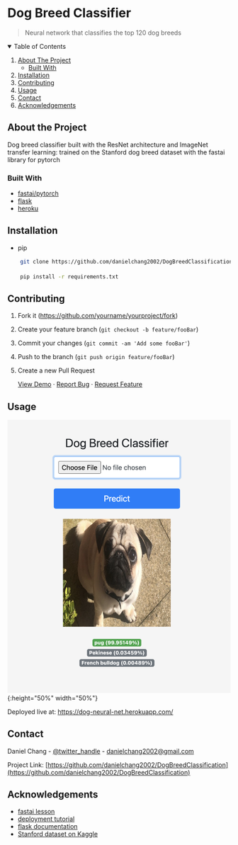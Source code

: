 # Dog Breed Classifier
> Neural network that classifies the top 120 dog breeds 

<!-- TABLE OF CONTENTS -->
<details open="open">
  <summary>Table of Contents</summary>
  <ol>
    <li>
      <a href="#about-the-project">About The Project</a>
      <ul>
        <li><a href="#built-with">Built With</a></li>
      </ul>
    </li>
        <li><a href="#installation">Installation</a></li>
      </ul>
    </li>
    <li><a href="#contributing">Contributing</a></li>
    <li><a href="#usage">Usage</a></li>
    <li><a href="#contact">Contact</a></li>
    <li><a href="#acknowledgements">Acknowledgements</a></li>
  </ol>
</details>

## About the Project

Dog breed classifier built with the ResNet architecture and ImageNet transfer learning: trained on the Stanford dog breed dataset with the fastai library for pytorch

### Built With

* [fastai/pytorch](https://docs.fast.ai/)
* [flask](https://flask.palletsprojects.com/en/1.1.x/)
* [heroku](heroku.com)

## Installation

* pip

```sh
    git clone https://github.com/danielchang2002/DogBreedClassification.git

    pip install -r requirements.txt
```

## Contributing

1. Fork it (<https://github.com/yourname/yourproject/fork>)
2. Create your feature branch (`git checkout -b feature/fooBar`)
3. Commit your changes (`git commit -am 'Add some fooBar'`)
4. Push to the branch (`git push origin feature/fooBar`)
5. Create a new Pull Request



    <a href="https://dog-neural-net.herokuapp.com/">View Demo</a>
    ·
    <a href="https://github.com/danielchang2002/DogBreedClassification/issues">Report Bug</a>
    ·
    <a href="https://github.com/danielchang2002/DogBreedClassification/issues">Request Feature</a>
  </p>
</p>


## Usage

![screenshot of demo](screenshot.png?raw=true "Demo Screenshot"){:height="50%" width="50%"}


Deployed live at: 
https://dog-neural-net.herokuapp.com/


## Contact

Daniel Chang - [@twitter_handle](https://twitter.com/danielchang2002) - danielchang2002@gmail.com

Project Link: [https://github.com/danielchang2002/DogBreedClassification](https://github.com/danielchang2002/DogBreedClassification)



<!-- ACKNOWLEDGEMENTS -->
## Acknowledgements

* [fastai lesson](https://github.com/fastai/fastbook/blob/master/01_intro.ipynb)
* [deployment tutorial](https://www.youtube.com/watch?v=BUh76-xD5qU&t=2259s&ab_channel=AbhishekThakur)
* [flask documentation](https://flask.palletsprojects.com/en/1.1.x/)
* [Stanford dataset on Kaggle](https://www.kaggle.com/jessicali9530/stanford-dogs-dataset)






